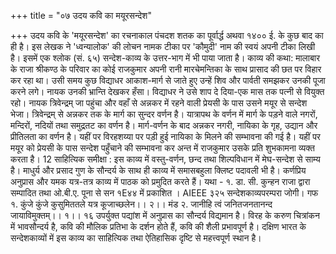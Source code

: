 +++
title = "०७ उदय कवि का मयूरसन्देश"

+++
उदय कवि के 'मयूरसन्देश' का रचनाकाल पंचदश शतक का पूर्वार्द्ध अथवा १४०० ई. के कुछ बाद का ही है। इस लेखक ने 'ध्वन्यालोक' की लोचन नामक टीका पर 'कौमुदी' नाम की स्वयं अपनी टीका लिखी है। इसमें एक श्लोक (सं. ६५) सन्देश-काव्य के उत्तर-भाग में भी पाया जाता है।
काव्य की कथा: मालाबार के राजा श्रीकण्ठ के परिवार का कोई राजकुमार अपनी रानी मारचेमन्तिका के साथ प्रासाद की छत पर विहार कर रहा था। उसी समय कुछ विद्याधर आकाश-मार्ग से जाते हुए उन्हें शिव और पार्वती समझकर उनकी पूजा करने लगे। नायक उनकी भ्रान्ति देखकर हँसा। विद्याधर ने उसे शाप दे दिया-एक मास तक पत्नी से वियुक्त रहो। नायक त्रिवेन्द्रम् जा पहुंचा और वहाँ से अन्नकर में रहने वाली प्रेयसी के पास उसने मयूर से सन्देश भेजा। त्रिवेन्द्रम् से अन्नकर तक के मार्ग का सुन्दर वर्णन है। यात्रापथ के वर्णन में मार्ग के पड़ने वाले नगरों, मन्दिरों, नदियों तथा समुद्रतट का वर्णन है। मार्ग-वर्णन के बाद अन्नकर नगरी, नायिका के गृह, उद्यान और प्रीतिलता का वर्णन है। यहीं पर विरहशय्या पर पड़ी हुई नायिका के मिलने की सम्भावना की गई है। यहीं पर मयूर को प्रेयसी के पास सन्देश पहुँचाने की सम्भावना कर अन्त में राजकुमार उसके प्रति शुभकामना व्यक्त करता है। 12 साहित्यिक समीक्षा : इस काव्य में वस्तु-वर्णन, छन्द तथा शिल्पविधान में मेघ-सन्देश से साम्य है। माधुर्य और प्रसाद गुण के सौन्दर्य के साथ ही काव्य में समासबहुला क्लिष्ट पदावली भी है। कर्णप्रिय अनुप्रास और यमक यत्र-तत्र काव्य में पाठक को प्रमुदित करते हैं। यथा -
१. डा. सी. कुन्हन राजा द्वारा सम्पादित तथा ओ.बी.ए. पूना से सन १E४४ में प्रकाशित । AIEEE
३२५
सन्देशकाव्यपरम्परा जोगी। गफ १. कुंजे कुंजे कुसुमिततले यत्र कूजाच्छलेन।। २।।
मंड
२. जानीहि त्वं जनितजनतानन्द जायाविमुक्तम्।। १।। १६ उपर्युक्त पद्यांश में अनुप्रास का सौन्दर्य विद्यमान है। विरह के करुण चित्रांकन में भावसौन्दर्य है, कवि की मौलिक प्रतिभा के दर्शन होते हैं, कवि की शैली प्रभावपूर्ण है। दक्षिण भारत के सन्देशकाव्यों में इस काव्य का साहित्यिक तथा ऐतिहासिक दृष्टि से महत्त्वपूर्ण स्थान है।